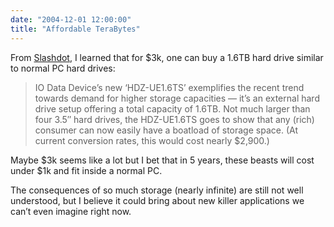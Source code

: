 ```yaml
---
date: "2004-12-01 12:00:00"
title: "Affordable TeraBytes"
---
```




From [Slashdot](http://slashdot.org/), I learned that for $3k, one can buy a 1.6TB hard drive similar to normal PC hard drives:

>IO Data Device&rsquo;s new &lsquo;HDZ-UE1.6TS&rsquo; exemplifies the recent trend towards demand for higher storage capacities &#8212; it&rsquo;s an external hard drive setup offering a total capacity of 1.6TB. Not much larger than four 3.5&#8243; hard drives, the HDZ-UE1.6TS goes to show that any (rich) consumer can now easily have a boatload of storage space. (At current conversion rates, this would cost nearly $2,900.)



Maybe $3k seems like a lot but I bet that in 5 years, these beasts will cost under $1k and fit inside a normal PC.

The consequences of so much storage (nearly infinite) are still not well understood, but I believe it could bring about new killer applications we can&rsquo;t even imagine right now.

